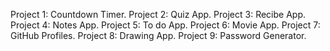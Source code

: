 Project 1: Countdown Timer.
Project 2: Quiz App.
Project 3: Recibe App.
Project 4: Notes App.
Project 5: To do App.
Project 6: Movie App.
Project 7: GitHub Profiles.
Project 8: Drawing App.
Project 9: Password Generator.